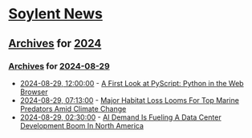 # [Soylent News](../../../README.md)

## [Archives](../../index.md) for [2024](../index.md)

### [Archives](../../index.md) for [2024-08-29](index.md)

* [2024-08-29, 12:00:00](https://soylentnews.org/article.pl?sid=24/08/28/0428240&from=rss) - [A First Look at PyScript: Python in the Web Browser](https://soylentnews.org/article.pl?sid=24/08/28/0428240&from=rss)
* [2024-08-29, 07:13:00](https://soylentnews.org/article.pl?sid=24/08/28/0354221&from=rss) - [Major Habitat Loss Looms For Top Marine Predators Amid Climate Change](https://soylentnews.org/article.pl?sid=24/08/28/0354221&from=rss)
* [2024-08-29, 02:30:00](https://soylentnews.org/article.pl?sid=24/08/28/0346258&from=rss) - [AI Demand Is Fueling A Data Center Development Boom In North America](https://soylentnews.org/article.pl?sid=24/08/28/0346258&from=rss)
